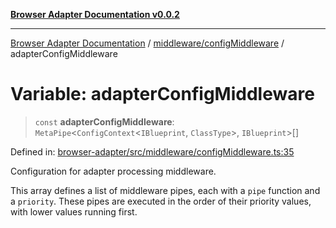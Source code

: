 [**Browser Adapter Documentation v0.0.2**](../../../README.md)

***

[Browser Adapter Documentation](../../../modules.md) / [middleware/configMiddleware](../README.md) / adapterConfigMiddleware

# Variable: adapterConfigMiddleware

> `const` **adapterConfigMiddleware**: `MetaPipe`\<`ConfigContext`\<`IBlueprint`, `ClassType`\>, `IBlueprint`\>[]

Defined in: [browser-adapter/src/middleware/configMiddleware.ts:35](https://github.com/stonemjs/browser-adapter/blob/c3427cc529e8929bb73bcc39b402c0bfd995379e/src/middleware/configMiddleware.ts#L35)

Configuration for adapter processing middleware.

This array defines a list of middleware pipes, each with a `pipe` function and a `priority`.
These pipes are executed in the order of their priority values, with lower values running first.
